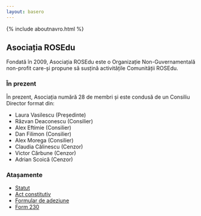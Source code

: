 ```yaml
---
layout: basero
---
```


{% include aboutnavro.html %}

## Asociația ROSEdu

Fondată în 2009, Asociația ROSEdu este o Organizație Non-Guvernamentală non-profit care-și propune să susțină activitățile Comunității ROSEdu.

### În prezent

În prezent, Asociația numără 28 de membri și este condusă de un Consiliu Director format din:

 * Laura Vasilescu (Președinte)
 * Răzvan Deaconescu (Consilier)
 * Alex Eftimie (Consilier)
 * Dan Filimon (Consilier)
 * Alex Morega (Consilier)
 * Claudia Călinescu (Cenzor)
 * Victor Cărbune (Cenzor)
 * Adrian Scoică (Cenzor)

### Atașamente

 * [Statut]({{site.basepath}}files/Asociatia_ROSEdu_Statut.pdf)
 * [Act constitutiv]({{site.basepath}}files/Asociatia_ROSEdu_Act_Constitutiv.pdf)
 * [Formular de adeziune]({{site.basepath}}files/rosedu_form_adeziune.pdf)
 * [Form 230]({{site.basepath}}files/Decl_230_ROSEDu.pdf)

